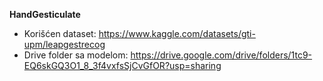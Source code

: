 **HandGesticulate** 

- Korišćen dataset: https://www.kaggle.com/datasets/gti-upm/leapgestrecog <br />
- Drive folder sa modelom: https://drive.google.com/drive/folders/1tc9-EQ6skGQ3O1_8_3f4vxfsSjCvGfOR?usp=sharing
